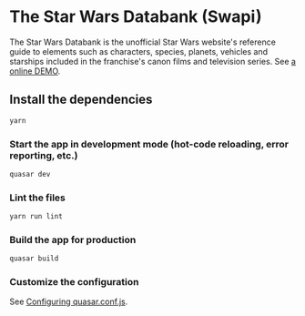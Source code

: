 # The Star Wars Databank (Swapi)

The Star Wars Databank is the unofficial Star Wars website's reference guide to elements such as characters, species, planets, vehicles and starships included in the franchise's canon films and television series. See [a online DEMO](https://swapi.vercel.).

## Install the dependencies

```bash
yarn
```

### Start the app in development mode (hot-code reloading, error reporting, etc.)

```bash
quasar dev
```

### Lint the files

```bash
yarn run lint
```

### Build the app for production

```bash
quasar build
```

### Customize the configuration

See [Configuring quasar.conf.js](https://quasar.dev/quasar-cli/quasar-conf-js).
